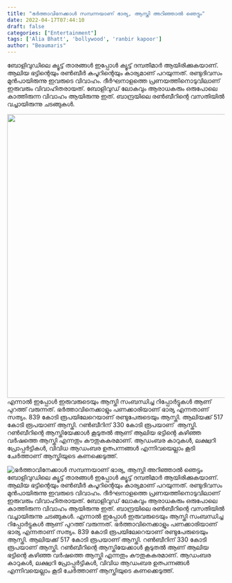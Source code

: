 ```yaml
---
title: "ഭർത്താവിനേക്കാൾ സമ്പന്നയാണ് ഭാര്യ, ആസ്തി അറിഞ്ഞാൽ ഞെട്ടും"
date: 2022-04-17T07:44:10
draft: false
categories: ["Entertainment"]
tags: ['Alia Bhatt', 'bollywood', 'ranbir kapoor']
author: "Beaumaris"
---
```


ബോളിവുഡിലെ ക്യൂട്ട് താരങ്ങൾ ഇപ്പോൾ ക്യൂട്ട് ദമ്പതിമാർ ആയിരിക്കുകയാണ്. ആലിയ ഭട്ടിന്റെയും രണ്‍ബീര്‍ കപൂറിന്റെയും കാര്യമാണ് പറയുന്നത്. രണ്ടുദിവസം മുൻപായിരുന്നു ഇവരുടെ വിവാഹം. ദീര്‍ഘനാളത്തെ പ്രണയത്തിനൊടുവിലാണ് ഇരുവരും വിവാഹിതരായത്. ബോളിവുഡ് ലോകവും ആരാധകരും ഒരുപോലെ കാത്തിരുന്ന വിവാഹം ആയിരുന്നു ഇത്. ബാന്ദ്രയിലെ രണ്‍ബീറിന്റെ വസതിയില്‍ വച്ചായിരുന്നു ചടങ്ങുകള്‍.

<img class="wp-image-329980 aligncenter" src="https://cdn.boolokam.com/articles/2022/04/gh.jpg" alt="" width="877" height="658" />എന്നാൽ ഇപ്പോൾ ഇരുവരുടെയും ആസ്തി സംബന്ധിച്ച റിപ്പോര്‍ട്ടുകള്‍ ആണ് പുറത്ത് വരുന്നത്. ഭർത്താവിനെക്കാളും പണക്കാരിയാണ് ഭാര്യ എന്നതാണ് സത്യം. 839 കോടി രൂപയിലേറെയാണ് രണ്ടുപേരുടെയും ആസ്തി. ആലിയക്ക് 517 കോടി രൂപയാണ് ആസ്തി. റണ്‍ബീറിന് 330 കോടി രൂപയാണ്  ആസ്തി. റണ്‍ബീറിന്റെ ആസ്തിയേക്കാള്‍ കൂടുതല്‍ ആണ് ആലിയ ഭട്ടിന്റെ കഴിഞ്ഞ വര്‍ഷത്തെ ആസ്തി എന്നതും കൗതുകകരമാണ്. ആഡംബര കാറുകള്‍, ലക്ഷ്വറി പ്രോപ്പര്‍ട്ടികൾ, വിവിധ ആഡംബര ഉത്പന്നങ്ങള്‍ എന്നിവയെല്ലാം കൂടി ചേർത്താണ് ആസ്തിയുടെ കണക്കെടുത്ത്.


![ഭർത്താവിനേക്കാൾ സമ്പന്നയാണ് ഭാര്യ, ആസ്തി അറിഞ്ഞാൽ ഞെട്ടും](https://cdn.boolokam.com/articles/2022/04/gh.jpg)ബോളിവുഡിലെ ക്യൂട്ട് താരങ്ങൾ ഇപ്പോൾ ക്യൂട്ട് ദമ്പതിമാർ ആയിരിക്കുകയാണ്. ആലിയ ഭട്ടിന്റെയും രണ്‍ബീര്‍ കപൂറിന്റെയും കാര്യമാണ് പറയുന്നത്. രണ്ടുദിവസം മുൻപായിരുന്നു ഇവരുടെ വിവാഹം. ദീര്‍ഘനാളത്തെ പ്രണയത്തിനൊടുവിലാണ് ഇരുവരും വിവാഹിതരായത്. ബോളിവുഡ് ലോകവും ആരാധകരും ഒരുപോലെ കാത്തിരുന്ന വിവാഹം ആയിരുന്നു ഇത്. ബാന്ദ്രയിലെ രണ്‍ബീറിന്റെ വസതിയില്‍ വച്ചായിരുന്നു ചടങ്ങുകള്‍. എന്നാൽ ഇപ്പോൾ ഇരുവരുടെയും ആസ്തി സംബന്ധിച്ച റിപ്പോര്‍ട്ടുകള്‍ ആണ് പുറത്ത് വരുന്നത്. ഭർത്താവിനെക്കാളും പണക്കാരിയാണ് ഭാര്യ എന്നതാണ് സത്യം. 839 കോടി രൂപയിലേറെയാണ് രണ്ടുപേരുടെയും ആസ്തി. ആലിയക്ക് 517 കോടി രൂപയാണ് ആസ്തി. റണ്‍ബീറിന് 330 കോടി രൂപയാണ് ആസ്തി. റണ്‍ബീറിന്റെ ആസ്തിയേക്കാള്‍ കൂടുതല്‍ ആണ് ആലിയ ഭട്ടിന്റെ കഴിഞ്ഞ വര്‍ഷത്തെ ആസ്തി എന്നതും കൗതുകകരമാണ്. ആഡംബര കാറുകള്‍, ലക്ഷ്വറി പ്രോപ്പര്‍ട്ടികൾ, വിവിധ ആഡംബര ഉത്പന്നങ്ങള്‍ എന്നിവയെല്ലാം കൂടി ചേർത്താണ് ആസ്തിയുടെ കണക്കെടുത്ത്.
